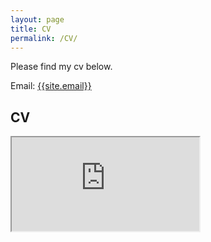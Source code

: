```yaml
---
layout: page
title: CV
permalink: /CV/
---
```

<p>
Please find my cv below.
</p>

Email: <a href="mailto:{{site.email}}?Subject=From Blog Site:">{{site.email}}</a>

## CV
<iframe src="https://docs.google.com/document/d/e/2PACX-1vSVGfMC6gvt6K-2Tcl0e2AQLQuszu1aU8JKfrPWrAWBdo6ciQRacSVGozTmhhONWRUl1gTUEkOSfZwV/pub?embedded=true"></iframe>
